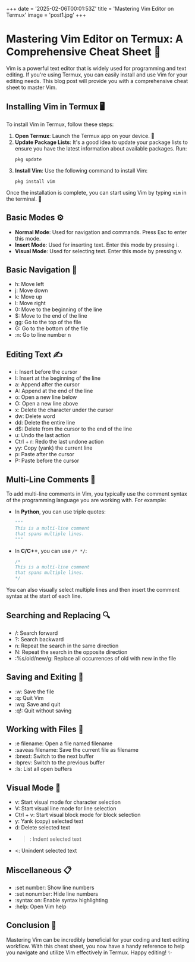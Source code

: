 +++
date = '2025-02-06T00:01:53Z'
title = 'Mastering Vim Editor on Termux'
image = 'post1.jpg'
+++

# Mastering Vim Editor on Termux: A Comprehensive Cheat Sheet 📝

Vim is a powerful text editor that is widely used for programming and text editing. If you're using Termux, you can easily install and use Vim for your editing needs. This blog post will provide you with a comprehensive cheat sheet to master Vim.

## Installing Vim in Termux 🖥️

To install Vim in Termux, follow these steps:

1. **Open Termux**: Launch the Termux app on your device. 📱
2. **Update Package Lists**: It's a good idea to update your package lists to ensure you have the latest information about available packages. Run:
   ```
   pkg update
   ```
3. **Install Vim**: Use the following command to install Vim:
   ```
   pkg install vim
   ```

Once the installation is complete, you can start using Vim by typing `vim` in the terminal. 🚀

## Basic Modes ⚙️

- **Normal Mode**: Used for navigation and commands. Press Esc to enter this mode.
- **Insert Mode**: Used for inserting text. Enter this mode by pressing i.
- **Visual Mode**: Used for selecting text. Enter this mode by pressing v.

## Basic Navigation 🧭

- h: Move left
- j: Move down
- k: Move up
- l: Move right
- 0: Move to the beginning of the line
- $: Move to the end of the line
- gg: Go to the top of the file
- G: Go to the bottom of the file
- :n: Go to line number n

## Editing Text ✍️

- i: Insert before the cursor
- I: Insert at the beginning of the line
- a: Append after the cursor
- A: Append at the end of the line
- o: Open a new line below
- O: Open a new line above
- x: Delete the character under the cursor
- dw: Delete word
- dd: Delete the entire line
- d$: Delete from the cursor to the end of the line
- u: Undo the last action
- Ctrl + r: Redo the last undone action
- yy: Copy (yank) the current line
- p: Paste after the cursor
- P: Paste before the cursor

## Multi-Line Comments 💬

To add multi-line comments in Vim, you typically use the comment syntax of the programming language you are working with. For example:

- In **Python**, you can use triple quotes:
  ```python
  """
  This is a multi-line comment
  that spans multiple lines.
  """
  ```

- In **C/C++**, you can use `/* */`:
  ```c
  /*
  This is a multi-line comment
  that spans multiple lines.
  */
  ```

You can also visually select multiple lines and then insert the comment syntax at the start of each line.

## Searching and Replacing 🔍

- /: Search forward
- ?: Search backward
- n: Repeat the search in the same direction
- N: Repeat the search in the opposite direction
- :%s/old/new/g: Replace all occurrences of old with new in the file

## Saving and Exiting 💾

- :w: Save the file
- :q: Quit Vim
- :wq: Save and quit
- :q!: Quit without saving

## Working with Files 📂

- :e filename: Open a file named filename
- :saveas filename: Save the current file as filename
- :bnext: Switch to the next buffer
- :bprev: Switch to the previous buffer
- :ls: List all open buffers

## Visual Mode 👀

- v: Start visual mode for character selection
- V: Start visual line mode for line selection
- Ctrl + v: Start visual block mode for block selection
- y: Yank (copy) selected text
- d: Delete selected text
- >: Indent selected text
- <: Unindent selected text

## Miscellaneous 📋

- :set number: Show line numbers
- :set nonumber: Hide line numbers
- :syntax on: Enable syntax highlighting
- :help: Open Vim help

## Conclusion 🎉

Mastering Vim can be incredibly beneficial for your coding and text editing workflow. With this cheat sheet, you now have a handy reference to help you navigate and utilize Vim effectively in Termux. Happy editing! ✨
